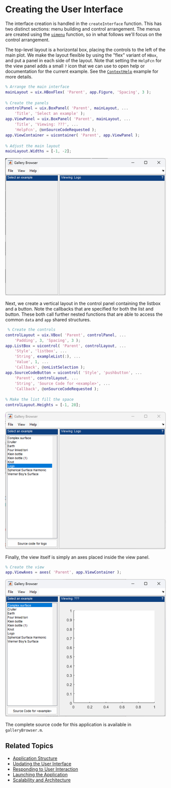 # Creating the User Interface

The interface creation is handled in the `createInterface` function. This has two distinct sections: menu building and control arrangement. The menus are created using the [`uimenu`](https://www.mathworks.com/help/matlab/ref/uimenu.html) function, so in what follows we'll focus on the control arrangement.

The top-level layout is a horizontal box, placing the controls to the left of the main plot. We make the layout flexible by using the "flex" variant of `HBox`, and put a panel in each side of the layout. Note that setting the `HelpFcn` for the view panel adds a small `?` icon that we can use to open help or documentation for the current example. See the [`ContextHelp`](ContextHelp.md) example for more details.

```matlab
% Arrange the main interface
mainLayout = uix.HBoxFlex( 'Parent', app.Figure, 'Spacing', 3 );

% Create the panels
controlPanel = uix.BoxPanel( 'Parent', mainLayout, ...
    'Title', 'Select an example' );
app.ViewPanel = uix.BoxPanel( 'Parent', mainLayout, ...
    'Title', 'Viewing: ???', ...
    'HelpFcn', @onSourceCodeRequested );
app.ViewContainer = uicontainer( 'Parent', app.ViewPanel );

% Adjust the main layout
mainLayout.Widths = [-1, -2]; 
```

![The top-level layout and panels](Images/CreateInterface01.png "The top-level layout and panels")

Next, we create a vertical layout in the control panel containing the listbox and a button. Note the callbacks that are specified for both the list and button. These both call further nested functions that are able to access the common `data` and `app` shared structures.

```matlab
 % Create the controls
controlLayout = uix.VBox( 'Parent', controlPanel, ...
    'Padding', 3, 'Spacing', 3 );
app.ListBox = uicontrol( 'Parent', controlLayout, ...
    'Style', 'listbox', ...    
    'String', exampleList(:), ...
    'Value', 1, ...
    'Callback', @onListSelection );
app.SourceCodeButton = uicontrol( 'Style', 'pushbutton', ...
    'Parent', controlLayout, ...
    'String', 'Source Code for <example>', ...
    'Callback', @onSourceCodeRequested );

% Make the list fill the space
controlLayout.Heights = [-1, 28]; 
```

![The listbox and button in the control panel](Images/CreateInterface02.png "The listbox and button in the control panel")

Finally, the view itself is simply an axes placed inside the view panel.

```matlab
% Create the view        
app.ViewAxes = axes( 'Parent', app.ViewContainer ); 
```

![The axes in the view panel](Images/CreateInterface03.png "The axes in the view panel")

The complete source code for this application is available in `galleryBrowser.m`.

## Related Topics
* [Application Structure](ApplicationStructure.md)
* [Updating the User Interface](UpdateInterface.md)
* [Responding to User Interaction](OnListSelection.md)
* [Launching the Application](RunningIt.md)
* [Scalability and Architecture](Scalability.md)